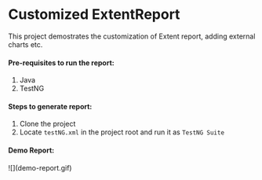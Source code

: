 # Customized ExtentReport 
This project demostrates the customization of Extent report, adding external charts etc.

<h4>Pre-requisites to run the report:</h4>
<ol>
  <li>Java</li>
  <li>TestNG</li>
</ol>

<h4>Steps to generate report:</h4>
<ol>
  <li>Clone the project</li>
  <li>Locate <code>testNG.xml</code> in the project root and run it as <code>TestNG Suite</code></li>
</ol>
  
<h4>Demo Report:</h4>
![](demo-report.gif)

